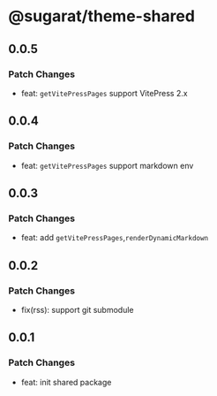 # @sugarat/theme-shared

## 0.0.5

### Patch Changes

- feat: `getVitePressPages` support VitePress 2.x

## 0.0.4

### Patch Changes

- feat: `getVitePressPages` support markdown env

## 0.0.3

### Patch Changes

- feat: add `getVitePressPages`,`renderDynamicMarkdown`

## 0.0.2

### Patch Changes

- fix(rss): support git submodule

## 0.0.1

### Patch Changes

- feat: init shared package
